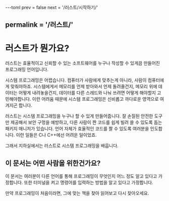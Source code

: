 ---toml
prev = false
next = '/러스트/시작하기/'

permalink = '/러스트/'
---

# 러스트가 뭔가요?

러스트는 효율적이고 신뢰할 수 있는 소프트웨어를 누구나 작성할 수 있게끔 만들어진 프로그래밍 언어입니다.

시스템 프로그래밍은 어렵습니다.
컴퓨터가 사람에게 맞추는게 아니라, 사람이 컴퓨터에게 맞춰야하죠.
시스템에게서 메모리를 언제 받아와서 언제 돌려줄건지,
메모리 위에 데이터는 어떻게 내려놓을건지,
데이터를 다른 스레드와 나눠 쓰려면 어떻게 해야할지 고민해야합니다.
이런 어려움 때문에 시스템 프로그래밍은 신비롭고 까다로운 영역으로 여겨지곤 합니다.

러스트는 시스템 프로그래밍을 누구나 할 수 있게 만들어줍니다.
잘 손질된 안전한 도구만 제공해서 보안 구멍을 예방하고,
다른 사람이 짠 코드를 쉽게 빌려 쓸 수 있도록 돕는 패키지 매니저가 있습니다.
언어 자체가 효율적인 코드를 짤 수 있도록 여러분을 인도합니다.
이런 일들은 C나 C++에선 어려운 일이었죠.

그래서 지하실에서는 러스트로 시스템 프로그래밍을 배웁니다.

## 이 문서는 어떤 사람을 위한건가요?
이 문서는 여러분이 다른 언어를 통해 프로그래밍이 무엇인지 어느 정도 알고 있다고 가정합니다.
또한 터미널을 켜고 명령어를 입력하는 방법을 알고 있다고 가정합니다.

만약 프로그래밍이 처음이라면, 그에 맞는 책을 찾아 읽어보고 다시 찾아오세요.
